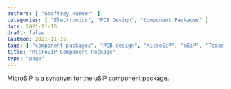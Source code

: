 ```yaml
---
authors: [ "Geoffrey Hunter" ]
categories: [ "Electronics", "PCB Design", "Component Packages" ]
date: 2021-11-15
draft: false
lastmod: 2021-11-15
tags: [ "component packages", "PCB design", "MicroSiP", "uSiP", "Texas Instruments" ]
title: "MicroSiP Component Package"
type: "page"
---
```


MicroSiP is a synonym for the [uSiP component package](../usip-component-package).
